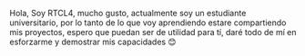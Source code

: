 Hola, Soy RTCL4, mucho gusto, actualmente soy un estudiante universitario,
por lo tanto de lo que voy aprendiendo estare compartiendo mis proyectos,
espero que puedan ser de utilidad para tí,  daré todo de mí en esforzarme
y demostrar mis capacidades 😊



<!---
RTCL4/RTCL4 is a ✨ special ✨ repository because its `README.md` (this file) appears on your GitHub profile.
You can click the Preview link to take a look at your changes.
--->
